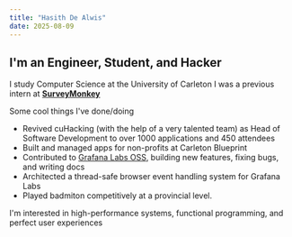 ```yaml
---
title: "Hasith De Alwis"
date: 2025-08-09
---
```

## I'm an Engineer, Student, and Hacker

I study Computer Science at the University of Carleton
I was a previous intern at [**SurveyMonkey**](https://www.surveymonkey.com/)

Some cool things I've done/doing

* Revived cuHacking (with the help of a very talented team) as Head of Software Development to over 1000 applications and 450 attendees
* Built and managed apps for non-profits at Carleton Blueprint
* Contributed to [Grafana Labs OSS](https://github.com/grafana/grafana/pulls?q=is%3Apr+is%3Aclosed+author%3AHasithDeAlwis), building new features, fixing bugs, and writing docs
* Architected a thread-safe browser event handling system for Grafana Labs
* Played badmiton competitively at a provincial level. 

I'm interested in high-performance systems, functional programming, and perfect user experiences
